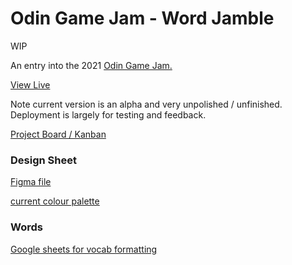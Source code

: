 # Odin Game Jam - Word Jamble

WIP

An entry into the 2021 [Odin Game Jam.](https://itch.io/jam/top-jam-1)

[View Live](https://chargrilledchook.github.io/odin-game-jam/)

Note current version is an alpha and very unpolished / unfinished. Deployment is largely for testing and feedback.

[Project Board / Kanban](https://github.com/ChargrilledChook/odin-game-jam/projects/2)

### Design Sheet

[Figma file](https://www.figma.com/file/r72Qw5SsyVyrwoH3Gz1amW/Game-Jam-Ideas?node-id=2%3A72)

[current colour palette](https://mycolor.space/?hex=%23C4A9C4&sub=1)

### Words

[Google sheets for vocab formatting](https://docs.google.com/spreadsheets/d/1gXyc7ziznObQP-k4xcyn5S9LdeM0bF2aE_BkVfqh9-w/edit#gid=0)
